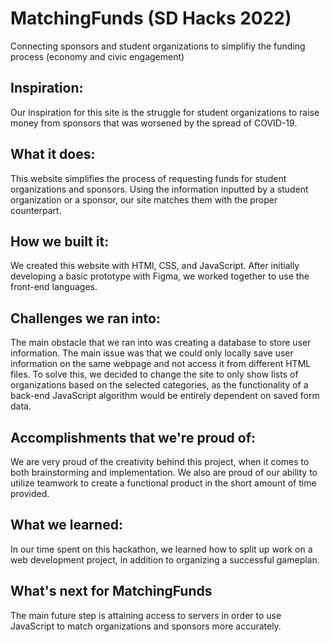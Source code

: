 # MatchingFunds (SD Hacks 2022)
Connecting sponsors and student organizations to simplifiy the funding process (economy and civic engagement)
</br>

## Inspiration: 
Our inspiration for this site is the struggle for student organizations to raise money from sponsors that was worsened by the spread of COVID-19.</br>
## What it does: </br>
This website simplifies the process of requesting funds for student organizations and sponsors. Using the information inputted by a student organization or a sponsor, our site matches them with the proper counterpart. 

## How we built it: </br> 
We created this website with HTMl, CSS, and JavaScript. After initially developing a basic prototype with Figma, we worked together to use the front-end languages.

## Challenges we ran into: </br> 
The main obstacle that we ran into was creating a database to store user information. The main issue was that we could only locally save user information on the same webpage and not access it from different HTML files. To solve this, we decided to change the site to only show lists of organizations based on the selected categories, as the functionality of a back-end JavaScript algorithm would be entirely dependent on saved form data.

## Accomplishments that we're proud of: </br>
 We are very proud of the creativity behind this project, when it comes to both brainstorming and implementation. We also are proud of our ability to utilize teamwork to create a functional product in the short amount of time provided.

## What we learned:  </br>
In our time spent on this hackathon, we learned how to split up work on a web development project, in addition to organizing a successful gameplan.

## What's next for MatchingFunds   </br>
The main future step is attaining access to servers in order to use JavaScript to match organizations and sponsors more accurately.

